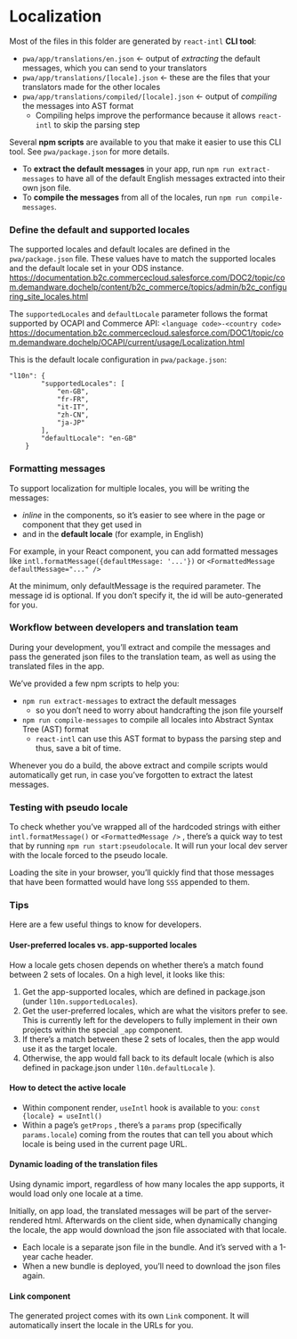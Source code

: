 # Localization

Most of the files in this folder are generated by `react-intl` **CLI tool**:
- `pwa/app/translations/en.json` <- output of _extracting_ the default messages, which you can send to your translators
- `pwa/app/translations/[locale].json` <- these are the files that your translators made for the other locales
- `pwa/app/translations/compiled/[locale].json` <- output of _compiling_ the messages into AST format
  - Compiling helps improve the performance because it allows `react-intl` to skip the parsing step

Several **npm scripts** are available to you that make it easier to use this CLI tool. See `pwa/package.json` for more details.

- To **extract the default messages** in your app, run `npm run extract-messages` to have all of the default English messages extracted into their own json file.
- To **compile the messages** from all of the locales, run `npm run compile-messages`.

### Define the default and supported locales

The supported locales and default locales are defined in the `pwa/package.json` file.
These values have to match the supported locales and the default locale set in your ODS instance.
https://documentation.b2c.commercecloud.salesforce.com/DOC2/topic/com.demandware.dochelp/content/b2c_commerce/topics/admin/b2c_configuring_site_locales.html

The `supportedLocales` and `defaultLocale` parameter follows the format supported by OCAPI and Commerce API: `<language code>-<country code>`
https://documentation.b2c.commercecloud.salesforce.com/DOC1/topic/com.demandware.dochelp/OCAPI/current/usage/Localization.html

This is the default locale configuration in `pwa/package.json`:

```
"l10n": {
        "supportedLocales": [
            "en-GB",
            "fr-FR",
            "it-IT",
            "zh-CN",
            "ja-JP"
        ],
        "defaultLocale": "en-GB"
    }
```

### Formatting messages

To support localization for multiple locales, you will be writing the messages:

-   _inline_ in the components, so it’s easier to see where in the page or component that they get used in
-   and in the **default locale** (for example, in English)

For example, in your React component, you can add formatted messages like `intl.formatMessage({defaultMessage: '...'})` or `<FormattedMessage defaultMessage="..." />`

At the minimum, only defaultMessage is the required parameter. The message id is optional. If you don’t specify it, the id will be auto-generated for you.

### Workflow between developers and translation team

During your development, you’ll extract and compile the messages and pass the generated json files to the translation team, as well as using the translated files in the app.

We’ve provided a few npm scripts to help you:

-   `npm run extract-messages` to extract the default messages
    -   so you don’t need to worry about handcrafting the json file yourself
-   `npm run compile-messages` to compile all locales into Abstract Syntax Tree (AST) format
    -   `react-intl` can use this AST format to bypass the parsing step and thus, save a bit of time.

Whenever you do a build, the above extract and compile scripts would automatically get run, in case you’ve forgotten to extract the latest messages.

### Testing with pseudo locale

To check whether you’ve wrapped all of the hardcoded strings with either `intl.formatMessage()` or `<FormattedMessage />` , there’s a quick way to test that by running `npm run start:pseudolocale`. It will run your local dev server with the locale forced to the pseudo locale.

Loading the site in your browser, you’ll quickly find that those messages that have been formatted would have long `SSS` appended to them.

### Tips

Here are a few useful things to know for developers.

#### User-preferred locales vs. app-supported locales

How a locale gets chosen depends on whether there’s a match found between 2 sets of locales. On a high level, it looks like this:

1. Get the app-supported locales, which are defined in package.json (under `l10n.supportedLocales`).
2. Get the user-preferred locales, which are what the visitors prefer to see. This is currently left for the developers to fully implement in their own projects within the special `_app` component.
3. If there’s a match between these 2 sets of locales, then the app would use it as the target locale.
4. Otherwise, the app would fall back to its default locale (which is also defined in package.json under `l10n.defaultLocale` ).

#### How to detect the active locale

-   Within component render, `useIntl` hook is available to you: `const {locale} = useIntl()`
-   Within a page’s `getProps` , there’s a `params` prop (specifically `params.locale`) coming from the routes that can tell you about which locale is being used in the current page URL.

#### Dynamic loading of the translation files

Using dynamic import, regardless of how many locales the app supports, it would load only one locale at a time.

Initially, on app load, the translated messages will be part of the server-rendered html. Afterwards on the client side, when dynamically changing the locale, the app would download the json file associated with that locale.

-   Each locale is a separate json file in the bundle. And it’s served with a 1-year cache header.
-   When a new bundle is deployed, you’ll need to download the json files again.

#### Link component

The generated project comes with its own `Link` component. It will automatically insert the locale in the URLs for you.
